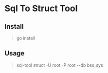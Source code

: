 # Sql To Struct Tool

## Install

> go install 
> 

## Usage

> sql-tool struct -U root -P root --db bss_sys